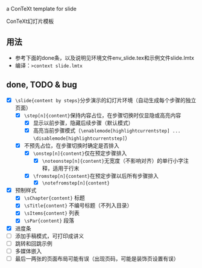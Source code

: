a ConTeXt template for slide

ConTeXt幻灯片模板

## 用法

* 参考下面的done条，以及说明见环境文件env_slide.tex和示例文件slide.lmtx
* 编译：`>context slide.lmtx`

## done, TODO & bug 

* [x] `\slide{content by steps}`分步演示的幻灯片环境（自动生成每个步骤的独立页面）
  * [x] `\step[n]{content}`保持内容占位，在步骤切换时仅显隐或高亮内容
    * [x] 显示以前步骤，隐藏后续步骤（默认模式）
    * [x] 高亮当前步骤模式（`\enablemode[highlightcurrentstep] ... \disablemode[highlightcurrentstep]`）
  * [x] 不预先占位，在步骤切换时确定是否排入
    * [x] `\onstep[n]{content}`仅在预定步骤排入
      * [x] `\noteonstep[n]{content}`无宽度（不影响对齐）的单行小字注释，适用于行末
    * [x] `\fromstep[n]{content}`在预定步骤以后所有步骤排入
      * [x] `\notefromstep[n]{content}`
* [x] 预制样式
  * [x] `\sChapter{content}` 标题
  * [x] `\sTitle{content}` 不编号标题（不列入目录）
  * [x] `\sItems{content}` 列表
  * [x] `\sPar{content}` 段落
* [x] 进度条
* [ ] 添加手稿模式，可打印成讲义
* [ ] 跳转和回跳示例
* [ ] 多媒体嵌入
* [ ] 最后一两张的页面布局可能有误（出现页码，可能是装饰页设置有误）
